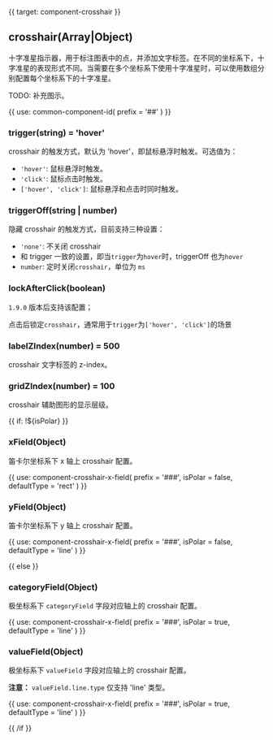 {{ target: component-crosshair }}

## crosshair(Array|Object)

十字准星指示器，用于标注图表中的点，并添加文字标签。在不同的坐标系下，十字准星的表现形式不同。当需要在多个坐标系下使用十字准星时，可以使用数组分别配置每个坐标系下的十字准星。

TODO: 补充图示。

{{ use: common-component-id(
  prefix = '##'
) }}

### trigger(string) = 'hover'

crosshair 的触发方式，默认为 'hover'，即鼠标悬浮时触发。可选值为：

- `'hover'`: 鼠标悬浮时触发。
- `'click'`: 鼠标点击时触发。
- `['hover', 'click']`: 鼠标悬浮和点击时同时触发。

### triggerOff(string | number)

隐藏 crosshair 的触发方式，目前支持三种设置：

- `'none'`: 不关闭 crosshair
- 和 trigger 一致的设置，即当`trigger`为`hover`时，triggerOff 也为`hover`
- `number`: 定时关闭`crosshair`，单位为 `ms`

### lockAfterClick(boolean)

`1.9.0` 版本后支持该配置；

点击后锁定`crosshair`，通常用于`trigger`为`['hover', 'click']`的场景

### labelZIndex(number) = 500

crosshair 文字标签的 z-index。

### gridZIndex(number) = 100

crosshair 辅助图形的显示层级。

{{ if: !${isPolar} }}

### xField(Object)

笛卡尔坐标系下 x 轴上 crosshair 配置。

{{ use: component-crosshair-x-field(
  prefix = '###',
  isPolar = false,
  defaultType = 'rect'
) }}

### yField(Object)

笛卡尔坐标系下 y 轴上 crosshair 配置。

{{ use: component-crosshair-x-field(
  prefix = '###',
  isPolar = false,
  defaultType = 'line'
) }}

{{ else }}

### categoryField(Object)

极坐标系下 `categoryField` 字段对应轴上的 crosshair 配置。

{{ use: component-crosshair-x-field(
  prefix = '###',
  isPolar = true,
  defaultType = 'line'
) }}

### valueField(Object)

极坐标系下 `valueField` 字段对应轴上的 crosshair 配置。

**注意：** `valueField.line.type` 仅支持 'line' 类型。

{{ use: component-crosshair-x-field(
  prefix = '###',
  isPolar = true,
  defaultType = 'line'
) }}

{{ /if }}
